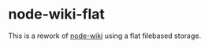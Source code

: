 node-wiki-flat
==============
This is a rework of [node-wiki](https://github.com/rebugger/node-wiki) using a flat filebased storage.
